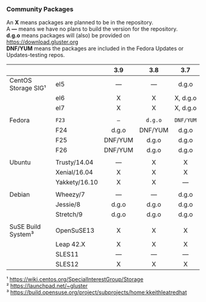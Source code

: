 ### Community Packages

An **X** means packages are planned to be in the repository.  
A **—** means we have no plans to build the version for the repository.  
**d.g.o** means packages will (also) be provided on https://download.gluster.org  
**DNF/YUM** means the packages are included in the Fedora Updates or Updates-testing repos.  

|                   |             |   3.9    |   3.8    |   3.7    |
|-------------------|-------------|:--------:|:--------:|:--------:|
|CentOS Storage SIG¹|el5          |    —     |    —     |   d.g.o  |
|                   |el6          |    X     |    X     | X, d.g.o |
|                   |el7          |    X     |    X     | X, d.g.o |
|                   |             |          |          |          |
|Fedora             |`F23`        |   `—`    | `d.g.o`  |`DNF/YUM` |
|                   |F24          |  d.g.o   | DNF/YUM  |  d.g.o   |
|                   |F25          | DNF/YUM  |  d.g.o   |  d.g.o   |
|                   |F26          | DNF/YUM  |  d.g.o   |  d.g.o   |
|                   |             |          |          |          |
|Ubuntu             |Trusty/14.04 |    —     |    X     |    X     |
|                   |Xenial/16.04 |    X     |    X     |    X     |
|                   |Yakkety/16.10|    X     |    X     |    —     |
|                   |             |          |          |          |
|Debian             |Wheezy/7     |    —     |    —     |  d.g.o   |
|                   |Jessie/8     |  d.g.o   |  d.g.o   |  d.g.o   |
|                   |Stretch/9    |  d.g.o   |  d.g.o   |  d.g.o   |
|                   |             |          |          |          |
|SuSE Build System³ |OpenSuSE13   |    X     |    X     |    X     |
|                   |Leap 42.X    |    X     |    X     |    X     |
|                   |SLES11       |    —     |    —     |    —     |
|                   |SLES12       |    X     |    X     |    X     |

¹ https://wiki.centos.org/SpecialInterestGroup/Storage  
² https://launchpad.net/~gluster  
³ https://build.opensuse.org/project/subprojects/home:kkeithleatredhat  
